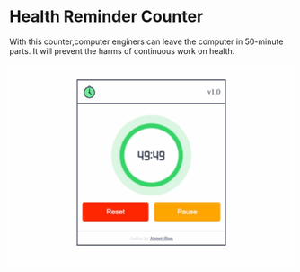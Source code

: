 # Health Reminder Counter

With this counter,computer enginers can leave the computer in 50-minute parts. It will prevent the harms of continuous work on health.

![alt text](./assets/img/preview.gif)
